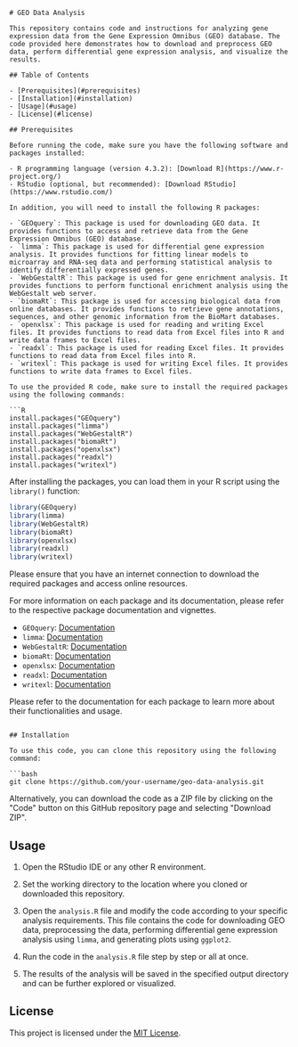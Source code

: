 ```
# GEO Data Analysis

This repository contains code and instructions for analyzing gene expression data from the Gene Expression Omnibus (GEO) database. The code provided here demonstrates how to download and preprocess GEO data, perform differential gene expression analysis, and visualize the results.

## Table of Contents

- [Prerequisites](#prerequisites)
- [Installation](#installation)
- [Usage](#usage)
- [License](#license)

## Prerequisites

Before running the code, make sure you have the following software and packages installed:

- R programming language (version 4.3.2): [Download R](https://www.r-project.org/)
- RStudio (optional, but recommended): [Download RStudio](https://www.rstudio.com/)

In addition, you will need to install the following R packages:

- `GEOquery`: This package is used for downloading GEO data. It provides functions to access and retrieve data from the Gene Expression Omnibus (GEO) database.
- `limma`: This package is used for differential gene expression analysis. It provides functions for fitting linear models to microarray and RNA-seq data and performing statistical analysis to identify differentially expressed genes.
- `WebGestaltR`: This package is used for gene enrichment analysis. It provides functions to perform functional enrichment analysis using the WebGestalt web server.
- `biomaRt`: This package is used for accessing biological data from online databases. It provides functions to retrieve gene annotations, sequences, and other genomic information from the BioMart databases.
- `openxlsx`: This package is used for reading and writing Excel files. It provides functions to read data from Excel files into R and write data frames to Excel files.
- `readxl`: This package is used for reading Excel files. It provides functions to read data from Excel files into R.
- `writexl`: This package is used for writing Excel files. It provides functions to write data frames to Excel files.

To use the provided R code, make sure to install the required packages using the following commands:

```R
install.packages("GEOquery")
install.packages("limma")
install.packages("WebGestaltR")
install.packages("biomaRt")
install.packages("openxlsx")
install.packages("readxl")
install.packages("writexl")
```

After installing the packages, you can load them in your R script using the `library()` function:

```R
library(GEOquery)
library(limma)
library(WebGestaltR)
library(biomaRt)
library(openxlsx)
library(readxl)
library(writexl)
```
Please ensure that you have an internet connection to download the required packages and access online resources.

For more information on each package and its documentation, please refer to the respective package documentation and vignettes.

- `GEOquery`: [Documentation](https://bioconductor.org/packages/release/bioc/html/GEOquery.html)
- `limma`: [Documentation](https://bioconductor.org/packages/release/bioc/html/limma.html)
- `WebGestaltR`: [Documentation](https://bioconductor.org/packages/release/bioc/html/WebGestaltR.html)
- `biomaRt`: [Documentation](https://bioconductor.org/packages/release/bioc/html/biomaRt.html)
- `openxlsx`: [Documentation](https://cran.r-project.org/package=openxlsx)
- `readxl`: [Documentation](https://cran.r-project.org/package=readxl)
- `writexl`: [Documentation](https://cran.r-project.org/package=writexl)

Please refer to the documentation for each package to learn more about their functionalities and usage.

```

## Installation

To use this code, you can clone this repository using the following command:

```bash
git clone https://github.com/your-username/geo-data-analysis.git
```

Alternatively, you can download the code as a ZIP file by clicking on the "Code" button on this GitHub repository page and selecting "Download ZIP".

## Usage

1. Open the RStudio IDE or any other R environment.

2. Set the working directory to the location where you cloned or downloaded this repository.

3. Open the `analysis.R` file and modify the code according to your specific analysis requirements. This file contains the code for downloading GEO data, preprocessing the data, performing differential gene expression analysis using `limma`, and generating plots using `ggplot2`.

4. Run the code in the `analysis.R` file step by step or all at once.

5. The results of the analysis will be saved in the specified output directory and can be further explored or visualized.

## License

This project is licensed under the [MIT License](LICENSE).
```
